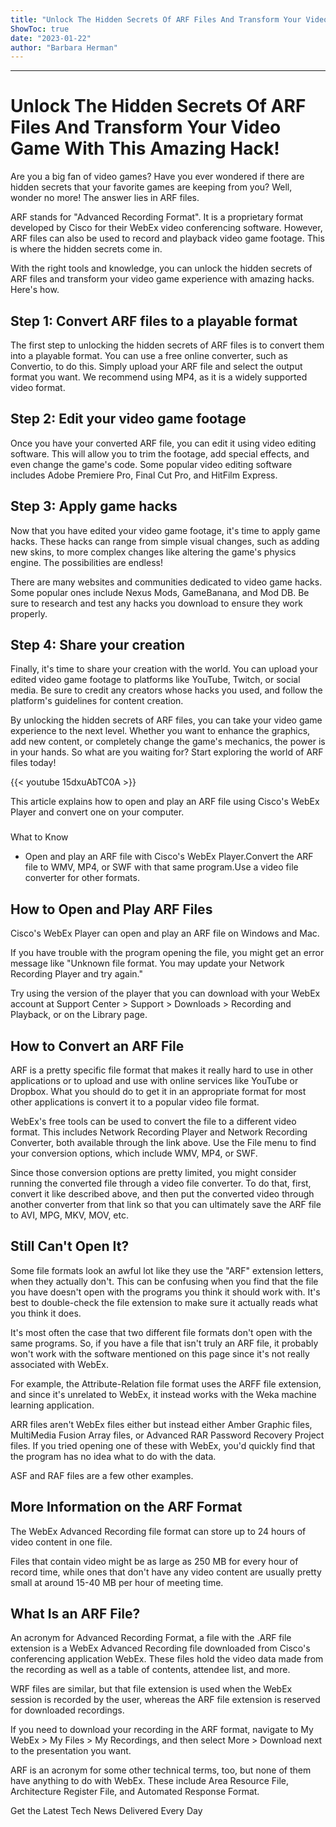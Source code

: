 ```yaml
---
title: "Unlock The Hidden Secrets Of ARF Files And Transform Your Video Game With This Amazing Hack!"
ShowToc: true 
date: "2023-01-22"
author: "Barbara Herman"
---
```

*****
# Unlock The Hidden Secrets Of ARF Files And Transform Your Video Game With This Amazing Hack!

Are you a big fan of video games? Have you ever wondered if there are hidden secrets that your favorite games are keeping from you? Well, wonder no more! The answer lies in ARF files.

ARF stands for "Advanced Recording Format". It is a proprietary format developed by Cisco for their WebEx video conferencing software. However, ARF files can also be used to record and playback video game footage. This is where the hidden secrets come in.

With the right tools and knowledge, you can unlock the hidden secrets of ARF files and transform your video game experience with amazing hacks. Here's how.

## Step 1: Convert ARF files to a playable format

The first step to unlocking the hidden secrets of ARF files is to convert them into a playable format. You can use a free online converter, such as Convertio, to do this. Simply upload your ARF file and select the output format you want. We recommend using MP4, as it is a widely supported video format.

## Step 2: Edit your video game footage

Once you have your converted ARF file, you can edit it using video editing software. This will allow you to trim the footage, add special effects, and even change the game's code. Some popular video editing software includes Adobe Premiere Pro, Final Cut Pro, and HitFilm Express.

## Step 3: Apply game hacks

Now that you have edited your video game footage, it's time to apply game hacks. These hacks can range from simple visual changes, such as adding new skins, to more complex changes like altering the game's physics engine. The possibilities are endless!

There are many websites and communities dedicated to video game hacks. Some popular ones include Nexus Mods, GameBanana, and Mod DB. Be sure to research and test any hacks you download to ensure they work properly.

## Step 4: Share your creation

Finally, it's time to share your creation with the world. You can upload your edited video game footage to platforms like YouTube, Twitch, or social media. Be sure to credit any creators whose hacks you used, and follow the platform's guidelines for content creation.

By unlocking the hidden secrets of ARF files, you can take your video game experience to the next level. Whether you want to enhance the graphics, add new content, or completely change the game's mechanics, the power is in your hands. So what are you waiting for? Start exploring the world of ARF files today!

{{< youtube 15dxuAbTC0A >}} 




This article explains how to open and play an ARF file using Cisco's WebEx Player and convert one on your computer.

 
### 
What to Know
 
- Open and play an ARF file with Cisco's WebEx Player.Convert the ARF file to WMV, MP4, or SWF with that same program.Use a video file converter for other formats.

 
##   How to Open and Play ARF Files  
 

Cisco's WebEx Player can open and play an ARF file on Windows and Mac.

 

If you have trouble with the program opening the file, you might get an error message like "Unknown file format. You may update your Network Recording Player and try again." 

 

Try using the version of the player that you can download with your WebEx account at Support Center > Support > Downloads > Recording and Playback, or on the Library page.​

 
##   How to Convert an ARF File  
 

ARF is a pretty specific file format that makes it really hard to use in other applications or to upload and use with online services like YouTube or Dropbox. What you should do to get it in an appropriate format for most other applications is convert it to a popular video file format.

 

WebEx's free tools can be used to convert the file to a different video format. This includes Network Recording Player and Network Recording Converter, both available through the link above. Use the File menu to find your conversion options, which include WMV, MP4, or SWF.

 

Since those conversion options are pretty limited, you might consider running the converted file through a video file converter. To do that, first, convert it like described above, and then put the converted video through another converter from that link so that you can ultimately save the ARF file to AVI, MPG, MKV, MOV, etc.

 
##   Still Can't Open It?  
 

Some file formats look an awful lot like they use the "ARF" extension letters, when they actually don't. This can be confusing when you find that the file you have doesn't open with the programs you think it should work with. It's best to double-check the file extension to make sure it actually reads what you think it does.

 

It's most often the case that two different file formats don't open with the same programs. So, if you have a file that isn't truly an ARF file, it probably won't work with the software mentioned on this page since it's not really associated with WebEx.

 

For example, the Attribute-Relation file format uses the ARFF file extension, and since it's unrelated to WebEx, it instead works with the Weka machine learning application.

 

ARR files aren't WebEx files either but instead either Amber Graphic files, MultiMedia Fusion Array files, or Advanced RAR Password Recovery Project files. If you tried opening one of these with WebEx, you'd quickly find that the program has no idea what to do with the data.

 

ASF and RAF files are a few other examples.

 
##   More Information on the ARF Format  
 

The WebEx Advanced Recording file format can store up to 24 hours of video content in one file.

 

Files that contain video might be as large as 250 MB for every hour of record time, while ones that don't have any video content are usually pretty small at around 15-40 MB per hour of meeting time.

 
##   What Is an ARF File?  
 

An acronym for Advanced Recording Format, a file with the .ARF file extension is a WebEx Advanced Recording file downloaded from Cisco's conferencing application WebEx. These files hold the video data made from the recording as well as a table of contents, attendee list, and more.

 

WRF files are similar, but that file extension is used when the WebEx session is recorded by the user, whereas the ARF file extension is reserved for downloaded recordings.

 

If you need to download your recording in the ARF format, navigate to My WebEx > My Files > My Recordings, and then select More > Download next to the presentation you want.

 
ARF is an acronym for some other technical terms, too, but none of them have anything to do with WebEx. These include Area Resource File, Architecture Register File, and Automated Response Format.
 

Get the Latest Tech News Delivered Every Day




